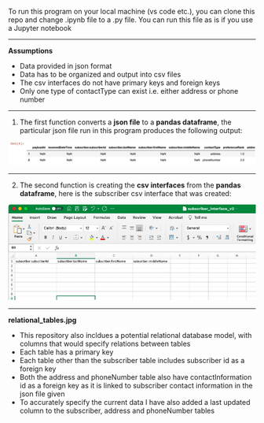 To run this program on your local machine (vs code etc.), you can clone this repo and change .ipynb file to a .py file. 
You can run this file as is if you use a Jupyter notebook
***
**Assumptions**

* Data provided in json format
* Data has to be organized and output into csv files
* The csv interfaces do not have primary keys and foreign keys
* Only one type of contactType can exist i.e. either address or phone number

***
1. The first function converts a **json file** to a **pandas dataframe**, the particular json file run in this program produces the following output:

![dataframe image](/static/final_payload.jpg)


***
2. The second function is creating the **csv interfaces** from the **pandas dataframe**, here is the subscriber csv interface that was created: 

![csv image](/static/subscriber_csv.jpg)


***
**relational_tables.jpg**

* This repository also incldues a potential relational database model, with columns that would specify relations between tables 
* Each table has a primary key 
* Each table other than the subscriber table includes subscriber id as a foreign key 
* Both the address and phoneNumber table also have contactInformation id as a foreign key as it is linked to subscriber contact information in the json file given
* To accurately specify the current data I have also added a last updated column to the subscriber, address and phoneNumber tables 